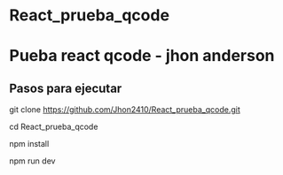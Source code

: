 # React_prueba_qcode


# Pueba react qcode - jhon anderson



## Pasos para ejecutar

git clone https://github.com/Jhon2410/React_prueba_qcode.git

cd React_prueba_qcode

npm install

npm run dev





